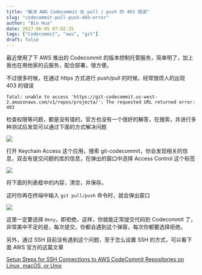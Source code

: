 ```yaml
---
title: "解决 AWS Codecommit 在 pull / push 的 403 错误"
slug: "codecommit-pull-push-403-error"
author: "Bin Hua"
date: 2017-06-05 07:02:25
tags: ["Codecommit", "aws", "git"]
draft: false
---
```


最近使用了下 AWS 推出的 Codecommit 的版本控制托管服务，简单明了，加上我也在用他家的云服务，配合部署，很方便。

不过很多时候，在通过 https 方式进行 push/pull 的时候，经常很烦人的出现 403 的错误

```
fatal: unable to access 'https://git-codecommit.us-west-2.amazonaws.com/v1/repos/projecta/': The requested URL returned error: 403
```

检查权限等问题，都是没有错的，官方也没有一个很好的解答，在搜索，并进行多种测试后发现可以通过下面的方式解决问题

![](https://storage.tourcoder.com/tcblog/codecommit-pull-push-403-error-01.png)

打开 Keychain Access 这个应用，搜索 git-codecommit，你会发现相关的信息，双击有提交问题的库的信息，在弹出的窗口中选择 Access Control 这个标签

![](https://storage.tourcoder.com/tcblog/codecommit-pull-push-403-error-02.png)

将下面的列表框中的内容，清空，并保存。

这时你再在终端中输入 `git pull/push` 命令时，就会弹出窗口

![](https://storage.tourcoder.com/tcblog/codecommit-pull-push-403-error-03.png)

这里一定要选择 `Deny`，即拒绝，这样，你就能正常提交代码到 Codecommit 了，非常美中不足的是，每次提交，你都会遇到这个弹窗，每次你都要选择拒绝。

另外，通过 SSH 目前没有遇到这个问题，至于怎么设置 SSH 的方式，可以看下面 AWS 官方的这篇文章

[Setup Steps for SSH Connections to AWS CodeCommit Repositories on Linux, macOS, or Unix](http://docs.aws.amazon.com/codecommit/latest/userguide/setting-up-ssh-unixes.html)
